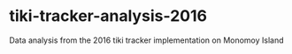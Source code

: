 # tiki-tracker-analysis-2016
Data analysis from the 2016 tiki tracker implementation on Monomoy Island
